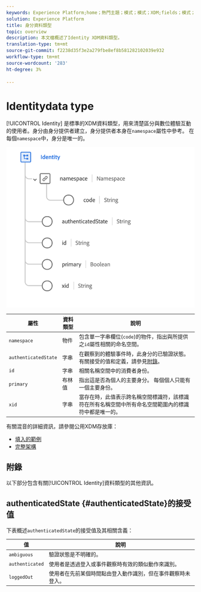 ```yaml
---
keywords: Experience Platform;home；熱門主題；模式；模式；XDM;fields；模式；Schemas;identity;datatype；資料類型；
solution: Experience Platform
title: 身分資料類型
topic: overview
description: 本文檔概述了Identity XDM資料類型。
translation-type: tm+mt
source-git-commit: f2238d35f3e2a279fbe8ef8b581282102039e932
workflow-type: tm+mt
source-wordcount: '283'
ht-degree: 3%

---
```



#  Identitydata type

[!UICONTROL Identity] 是標準的XDM資料類型，用來清楚區分與數位體驗互動的使用者。身分由身分提供者建立，身分提供者本身在`namespace`屬性中參考。 在每個`namespace`中，身分是唯一的。

<img src="../images/data-types/identity.png" width="550" /><br />

| 屬性 | 資料類型 | 說明 |
| --- | --- | --- |
| `namespace` | 物件 | 包含單一字串欄位(`code`)的物件，指出與所提供之`id`屬性相關的命名空間。 |
| `authenticatedState` | 字串 | 在觀察到的體驗事件時，此身分的已驗證狀態。 有關接受的值和定義，請參見[附錄](#authenticatedState)。 |
| `id` | 字串 | 相關名稱空間中的消費者身份。 |
| `primary` | 布林值 | 指出這是否為個人的主要身分。 每個個人只能有一個主要身份。 |
| `xid` | 字串 | 當存在時，此值表示跨名稱空間標識符，該標識符在所有名稱空間中所有命名空間範圍內的標識符中都是唯一的。 |

有關混音的詳細資訊，請參閱公用XDM存放庫：

* [填入的範例](https://github.com/adobe/xdm/blob/master/components/datatypes/identity.example.1.json)
* [完整架構](https://github.com/adobe/xdm/blob/master/components/datatypes/identity.schema.json)

## 附錄

以下部分包含有關[!UICONTROL Identity]資料類型的其他資訊。

## authenticatedState {#authenticatedState}的接受值

下表概述`authenticatedState`的接受值及其相關含義：

| 值 | 說明 |
| --- | --- |
| `ambiguous` | 驗證狀態是不明確的。 |
| `authenticated` | 使用者是透過登入或事件觀察時有效的類似動作來識別。 |
| `loggedOut` | 使用者在先前某個時間點由登入動作識別，但在事件觀察時未登入。 |